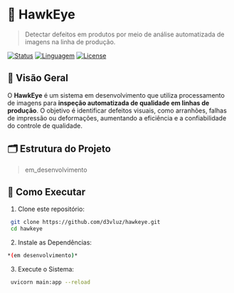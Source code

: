 # 🦅 HawkEye

> Detectar defeitos em produtos por meio de análise automatizada de imagens na linha de produção.

[![Status](https://img.shields.io/badge/status-work_in_progress-orange)](#) 
[![Linguagem](https://img.shields.io/badge/language-python_3.11-blue)](#)
[![License](https://img.shields.io/badge/license-MIT-green)](#)

## 📌 Visão Geral
O **HawkEye** é um sistema em desenvolvimento que utiliza processamento de imagens para **inspeção automatizada de qualidade em linhas de produção**. O objetivo é identificar defeitos visuais, como arranhões, falhas de impressão ou deformações, aumentando a eficiência e a confiabilidade do controle de qualidade.

## 🗂 Estrutura do Projeto
> em_desenvolvimento

## 🚀 Como Executar
1. Clone este repositório:
  ```bash
   git clone https://github.com/d3vluz/hawkeye.git
   cd hawkeye
   ```

2. Instale as Dependências:
  ```bash
  *(em desenvolvimento)*
  ```

3. Execute o Sistema:
  ```bash
   uvicorn main:app --reload
   ```
